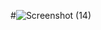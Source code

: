 #![Screenshot (14)](https://github.com/user-attachments/assets/25cbfd2b-1bf0-44ee-9bce-724bf6f7fd79)
                

